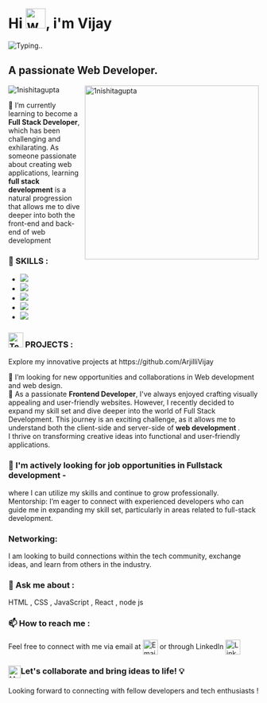 <h1> Hi <img src="https://user-images.githubusercontent.com/72663882/171687151-bb31c996-c9d2-49c8-b593-734946893b23.gif" alt="waving hand gif" aria-hidden="true" width="40" />, i'm Vijay  </h1><img src ="https://readme-typing-svg.herokuapp.com?font=yellow&color=8803FC&size=24&lines=I'm+a+Passionate+Web+Developer.;AI+Tools+Enthusiast+!.;Full-stack+Developer.;An+Open-Source+Enthusiast+!.;" alt="Typing.." >
<h2>A passionate Web Developer.</h2>
<img align="right" width="350" src="https://user-images.githubusercontent.com/59734313/157189039-c09b3e38-9f42-42c0-ab54-14f1574190a7.gif" alt="1nishitagupta" />
<p align="left"> <img src="https://komarev.com/ghpvc/?username=1nishitagupta&label=Profile%20views&color=0e75b6&style=flat" alt="1nishitagupta" /> </p>
 🌱 I’m currently learning  to become a  <b>Full Stack Developer</b>, which has been challenging and exhilarating.
 As someone passionate about creating web applications, learning <b>full stack development</b> is a natural progression that allows me to dive deeper into both the front-end and back-end of web development
<h3>🔭 SKILLS : </h3>

  - ![](https://img.shields.io/badge/HTML5-E34F26?style=for-the-badge&logo=html5&logoColor=white)
  - ![](https://img.shields.io/badge/CSS3-1572B6?style=for-the-badge&logo=css3&logoColor=white)
  - ![](https://img.shields.io/badge/JavaScript-F7DF1E?style=for-the-badge&logo=javascript&logoColor=black)
  - ![](https://img.shields.io/badge/React-20232A?style=for-the-badge&logo=react&logoColor=61DAFB)
  - ![](https://img.shields.io/badge/Node.js-43853D?style=for-the-badge&logo=node.js&logoColor=white)
<h3><img src="https://raw.githubusercontent.com/Tarikul-Islam-Anik/Animated-Fluent-Emojis/master/Emojis/People/Technologist.png" alt="Technologist" width="30" height="30" /> PROJECTS :</h3>
Explore my innovative projects at https://github.com/ArjilliVijay

 👯 I’m looking for  new opportunities and collaborations in Web development and web design.<br>
 🎀 As a passionate <b>Frontend Developer</b>, I've always enjoyed crafting visually appealing and user-friendly websites. 
 However, I recently decided to expand my skill set and dive deeper into the world of Full Stack Development. 
 This journey is an exciting challenge, as it allows me to understand both the client-side and server-side of <b>web development </b>.  
 I thrive on transforming creative ideas into functional and user-friendly applications.<br>
 <h3>🤔 I'm actively looking for job opportunities in Fullstack development -</h3>
 where I can utilize my skills and continue to grow professionally.
Mentorship: I’m eager to connect with experienced developers who can guide me in expanding my skill set, particularly in areas related to full-stack development.
<h3>Networking:</h3>
I am looking to build connections within the tech community, exchange ideas, and learn from others in the industry.<br>
 <h3>💬 Ask me about :</h3>
 HTML , CSS , JavaScript , React , node js
 <h3>📫 How to reach me : </h3>
 Feel free to connect with me via email at   <a href="https://mail.google.com/arjillivijay459@gmail.com" title="Email"><img alt="Email" src="https://img.shields.io/badge/Gmail-D14836?style=for-the-badge&logo=gmail&logoColor=white" height="30" align="center"/></a> or through LinkedIn <a href="https://www.linkedin.com/in/arjilli-vijay/"><img  alt="LinkedIn" title="LinkedIn" src="https://img.shields.io/static/v1?message=LinkedIn&logo=linkedin&label=&color=0077B5&logoColor=white&labelColor=&style=for-the-badge" height="30" align="center" /></a></a><br>
 <h3> <img src="https://raw.githubusercontent.com/Tarikul-Islam-Anik/Animated-Fluent-Emojis/master/Emojis/Hand%20gestures/Handshake.png" alt="Handshake" width="25" height="25" align="center" />Let's collaborate and bring ideas to life! 💡<br></h3>
     Looking forward to connecting with fellow developers and tech enthusiasts !
